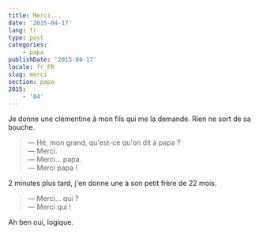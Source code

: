 ```yaml
---
title: Merci...
date: '2015-04-17'
lang: fr
type: post
categories:
    - papa
publishDate: '2015-04-17'
locale: fr_FR
slug: merci
section: papa
2015:
    - '04'
---
```


Je donne une clémentine à mon fils qui me la demande. Rien ne sort de sa bouche.

> — Hé, mon grand, qu'est-ce qu'on dit à papa ?  
> — Merci.  
> — Merci... papa.  
> — Merci papa !

2 minutes plus tard, j'en donne une à son petit frère de 22 mois.

> — Merci... qui ?  
> — Merci qui !

Ah ben oui, logique.
